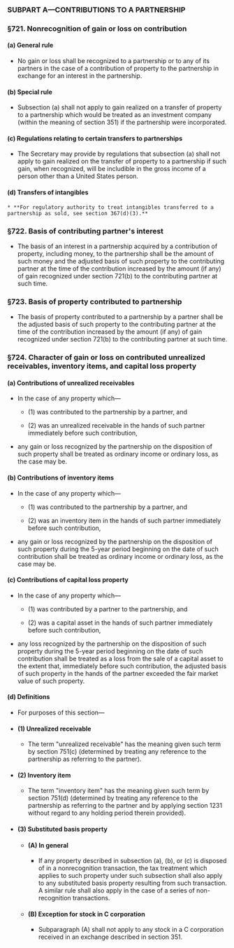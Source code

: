 ### SUBPART A—CONTRIBUTIONS TO A PARTNERSHIP

### §721. Nonrecognition of gain or loss on contribution
#### (a) General rule
* No gain or loss shall be recognized to a partnership or to any of its partners in the case of a contribution of property to the partnership in exchange for an interest in the partnership.

#### (b) Special rule
* Subsection (a) shall not apply to gain realized on a transfer of property to a partnership which would be treated as an investment company (within the meaning of section 351) if the partnership were incorporated.

#### (c) Regulations relating to certain transfers to partnerships
* The Secretary may provide by regulations that subsection (a) shall not apply to gain realized on the transfer of property to a partnership if such gain, when recognized, will be includible in the gross income of a person other than a United States person.

#### (d) Transfers of intangibles
    * **For regulatory authority to treat intangibles transferred to a partnership as sold, see section 367(d)(3).**

### §722. Basis of contributing partner's interest
* The basis of an interest in a partnership acquired by a contribution of property, including money, to the partnership shall be the amount of such money and the adjusted basis of such property to the contributing partner at the time of the contribution increased by the amount (if any) of gain recognized under section 721(b) to the contributing partner at such time.

### §723. Basis of property contributed to partnership
* The basis of property contributed to a partnership by a partner shall be the adjusted basis of such property to the contributing partner at the time of the contribution increased by the amount (if any) of gain recognized under section 721(b) to the contributing partner at such time.

### §724. Character of gain or loss on contributed unrealized receivables, inventory items, and capital loss property
#### (a) Contributions of unrealized receivables
* In the case of any property which—

  * (1) was contributed to the partnership by a partner, and

  * (2) was an unrealized receivable in the hands of such partner immediately before such contribution,


* any gain or loss recognized by the partnership on the disposition of such property shall be treated as ordinary income or ordinary loss, as the case may be.

#### (b) Contributions of inventory items
* In the case of any property which—

  * (1) was contributed to the partnership by a partner, and

  * (2) was an inventory item in the hands of such partner immediately before such contribution,


* any gain or loss recognized by the partnership on the disposition of such property during the 5-year period beginning on the date of such contribution shall be treated as ordinary income or ordinary loss, as the case may be.

#### (c) Contributions of capital loss property
* In the case of any property which—

  * (1) was contributed by a partner to the partnership, and

  * (2) was a capital asset in the hands of such partner immediately before such contribution,


* any loss recognized by the partnership on the disposition of such property during the 5-year period beginning on the date of such contribution shall be treated as a loss from the sale of a capital asset to the extent that, immediately before such contribution, the adjusted basis of such property in the hands of the partner exceeded the fair market value of such property.

#### (d) Definitions
* For purposes of this section—

* #### (1) Unrealized receivable
  * The term "unrealized receivable" has the meaning given such term by section 751(c) (determined by treating any reference to the partnership as referring to the partner).

* #### (2) Inventory item
  * The term "inventory item" has the meaning given such term by section 751(d) (determined by treating any reference to the partnership as referring to the partner and by applying section 1231 without regard to any holding period therein provided).

* #### (3) Substituted basis property
  * #### (A) In general
    * If any property described in subsection (a), (b), or (c) is disposed of in a nonrecognition transaction, the tax treatment which applies to such property under such subsection shall also apply to any substituted basis property resulting from such transaction. A similar rule shall also apply in the case of a series of non-recognition transactions.

  * #### (B) Exception for stock in C corporation
    * Subparagraph (A) shall not apply to any stock in a C corporation received in an exchange described in section 351.